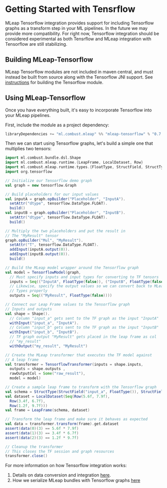 # Getting Started with Tensrflow

MLeap Tensorflow integration provides support for including Tensorflow
graphs as a transform step in your ML pipelines. In the future we may
provide more compatibility. For right now, Tensorflow integration should
be considered experimental as both Tensrflow and MLeap integration with
Tensorflow are still stabilizing.

## Building MLeap-Tensorflow

MLeap Tensorflow modules are not included in maven central, and must
instead be built from source along with the Tensorflow JNI support. See
[instructions](building.md#build-tensorflow-mleap-module) for building
the Tensorflow module.

## Using MLeap-Tensorflow

Once you have everything built, it's easy to incorporate Tensorflow into
your MLeap pipelines.

First, include the module as a project dependency:

```sbt
libraryDependencies += "ml.combust.mleap" %% "mleap-tensorflow" % "0.7.0"
```

Then we can start using Tensorflow graphs, let's build a simple one that
multiplies two tensors:

```scala
import ml.combust.bundle.dsl.Shape
import ml.combust.mleap.runtime.{LeapFrame, LocalDataset, Row}
import ml.combust.mleap.runtime.types.{FloatType, StructField, StructType}
import org.tensorflow

// Initialize our Tensorflow demo graph
val graph = new tensorflow.Graph

// Build placeholders for our input values
val inputA = graph.opBuilder("Placeholder", "InputA").
  setAttr("dtype", tensorflow.DataType.FLOAT).
  build()
val inputB = graph.opBuilder("Placeholder", "InputB").
  setAttr("dtype", tensorflow.DataType.FLOAT).
  build()

// Multiply the two placeholders and put the result in
// The "MyResult" tensor
graph.opBuilder("Mul", "MyResult").
  setAttr("T", tensorflow.DataType.FLOAT).
  addInput(inputA.output(0)).
  addInput(inputB.output(0)).
  build()

// Build the MLeap model wrapper around the Tensorflow graph
val model = TensorflowModel(graph,
  // Must specify inputs and input types for converting to TF tensors
  inputs = Seq(("InputA", FloatType(false)), ("InputB", FloatType(false))),
  // Likewise, specify the output values so we can convert back to MLeap
  // Types properly
  outputs = Seq(("MyResult", FloatType(false))))

// Connect our Leap Frame values to the Tensorflow graph
// Inputs and outputs
val shape = Shape().
  // Column "input_a" gets sent to the TF graph as the input "InputA"
  withInput("input_a", "InputA").
  // Column "input_b" gets sent to the TF graph as the input "InputB"
  withInput("input_b", "InputB").
  // TF graph output "MyResult" gets placed in the leap frame as col
  // "my_result"
  withOutput("my_result", "MyResult")

// Create the MLeap transformer that executes the TF model against
// A leap frame
val transformer = TensorflowTransformer(inputs = shape.inputs,
  outputs = shape.outputs ,
  rawOutputCol = Some("raw_result"),
  model = model)

// Create a sample leap frame to transform with the Tensorflow graph
val schema = StructType(StructField("input_a", FloatType()), StructField("input_b", FloatType())).get
val dataset = LocalDataset(Seq(Row(5.6f, 7.9f),
  Row(3.4f, 6.7f),
  Row(1.2f, 9.7f)))
val frame = LeapFrame(schema, dataset)

// Transform the leap frame and make sure it behaves as expected
val data = transformer.transform(frame).get.dataset
assert(data(0)(3) == 5.6f * 7.9f)
assert(data(1)(3) == 3.4f * 6.7f)
assert(data(2)(3) == 1.2f * 9.7f)

// Cleanup the transformer
// This closes the TF session and graph resources
transformer.close()
```

For more information on how Tensorflow integration works:

1. Details on data conversion and integration [here](../tensorflow/mleap-integration.md).
2. How we serialize MLeap bundles with Tensorflow graphs [here](../tensorflow/bundle-serialization.md)

